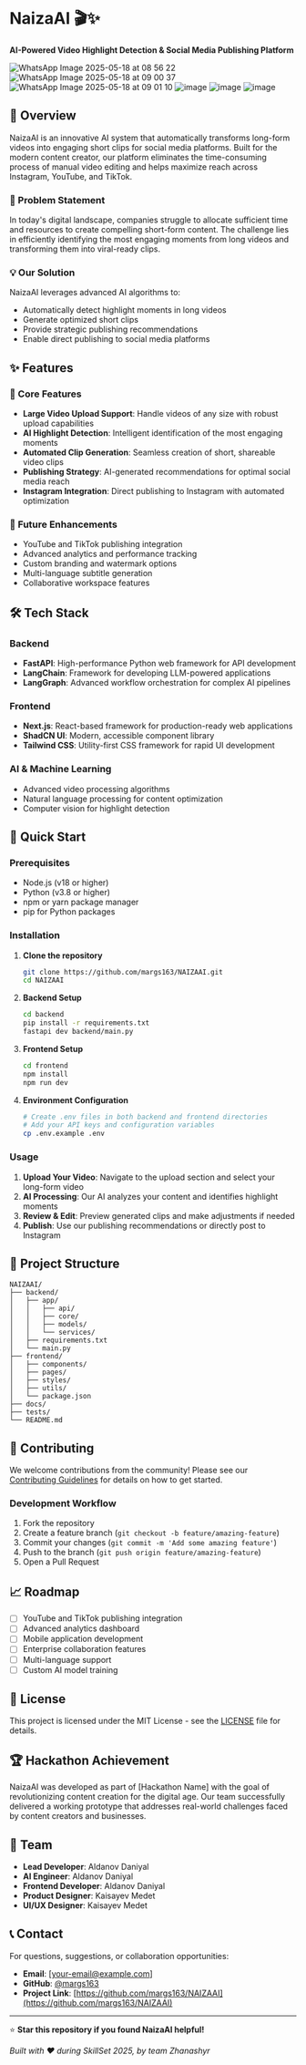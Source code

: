 # NaizaAI 🎬✨

**AI-Powered Video Highlight Detection & Social Media Publishing Platform**

![WhatsApp Image 2025-05-18 at 08 56 22](https://github.com/user-attachments/assets/9676d0dd-4189-427c-8f77-0abda037ef1a)
![WhatsApp Image 2025-05-18 at 09 00 37](https://github.com/user-attachments/assets/bb1fb5a4-180e-40bb-b8cf-85759af5755f)
![WhatsApp Image 2025-05-18 at 09 01 10](https://github.com/user-attachments/assets/96be3ca4-04e8-4630-a89c-0f1d431d8ca4)
![image](https://github.com/user-attachments/assets/41a3101f-e03c-440f-9697-a639a23f5cc9)
![image](https://github.com/user-attachments/assets/34441e78-a411-4e8f-a9d5-8a46359a69d8)
![image](https://github.com/user-attachments/assets/f7e6ba24-ae0f-4b06-9b77-6bdefb68655a)

## 🚀 Overview

NaizaAI is an innovative AI system that automatically transforms long-form videos into engaging short clips for social media platforms. Built for the modern content creator, our platform eliminates the time-consuming process of manual video editing and helps maximize reach across Instagram, YouTube, and TikTok.

### 🎯 Problem Statement

In today's digital landscape, companies struggle to allocate sufficient time and resources to create compelling short-form content. The challenge lies in efficiently identifying the most engaging moments from long videos and transforming them into viral-ready clips.

### 💡 Our Solution

NaizaAI leverages advanced AI algorithms to:
- Automatically detect highlight moments in long videos
- Generate optimized short clips
- Provide strategic publishing recommendations
- Enable direct publishing to social media platforms

## ✨ Features

### 🎥 Core Features
- **Large Video Upload Support**: Handle videos of any size with robust upload capabilities
- **AI Highlight Detection**: Intelligent identification of the most engaging moments
- **Automated Clip Generation**: Seamless creation of short, shareable video clips
- **Publishing Strategy**: AI-generated recommendations for optimal social media reach
- **Instagram Integration**: Direct publishing to Instagram with automated optimization

### 🔮 Future Enhancements
- YouTube and TikTok publishing integration
- Advanced analytics and performance tracking
- Custom branding and watermark options
- Multi-language subtitle generation
- Collaborative workspace features

## 🛠️ Tech Stack

### Backend
- **FastAPI**: High-performance Python web framework for API development
- **LangChain**: Framework for developing LLM-powered applications
- **LangGraph**: Advanced workflow orchestration for complex AI pipelines

### Frontend
- **Next.js**: React-based framework for production-ready web applications
- **ShadCN UI**: Modern, accessible component library
- **Tailwind CSS**: Utility-first CSS framework for rapid UI development

### AI & Machine Learning
- Advanced video processing algorithms
- Natural language processing for content optimization
- Computer vision for highlight detection

## 🏁 Quick Start

### Prerequisites
- Node.js (v18 or higher)
- Python (v3.8 or higher)
- npm or yarn package manager
- pip for Python packages

### Installation

1. **Clone the repository**
   ```bash
   git clone https://github.com/margs163/NAIZAAI.git
   cd NAIZAAI
   ```

2. **Backend Setup**
   ```bash
   cd backend
   pip install -r requirements.txt
   fastapi dev backend/main.py
   ```

3. **Frontend Setup**
   ```bash
   cd frontend
   npm install
   npm run dev
   ```

4. **Environment Configuration**
   ```bash
   # Create .env files in both backend and frontend directories
   # Add your API keys and configuration variables
   cp .env.example .env
   ```

### Usage

1. **Upload Your Video**: Navigate to the upload section and select your long-form video
2. **AI Processing**: Our AI analyzes your content and identifies highlight moments
3. **Review & Edit**: Preview generated clips and make adjustments if needed
4. **Publish**: Use our publishing recommendations or directly post to Instagram

## 📁 Project Structure

```
NAIZAAI/
├── backend/
│   ├── app/
│   │   ├── api/
│   │   ├── core/
│   │   ├── models/
│   │   └── services/
│   ├── requirements.txt
│   └── main.py
├── frontend/
│   ├── components/
│   ├── pages/
│   ├── styles/
│   ├── utils/
│   └── package.json
├── docs/
├── tests/
└── README.md
```

## 🤝 Contributing

We welcome contributions from the community! Please see our [Contributing Guidelines](CONTRIBUTING.md) for details on how to get started.

### Development Workflow
1. Fork the repository
2. Create a feature branch (`git checkout -b feature/amazing-feature`)
3. Commit your changes (`git commit -m 'Add some amazing feature'`)
4. Push to the branch (`git push origin feature/amazing-feature`)
5. Open a Pull Request

## 📈 Roadmap

- [ ] YouTube and TikTok publishing integration
- [ ] Advanced analytics dashboard
- [ ] Mobile application development
- [ ] Enterprise collaboration features
- [ ] Multi-language support
- [ ] Custom AI model training

## 📄 License

This project is licensed under the MIT License - see the [LICENSE](LICENSE) file for details.

## 🏆 Hackathon Achievement

NaizaAI was developed as part of [Hackathon Name] with the goal of revolutionizing content creation for the digital age. Our team successfully delivered a working prototype that addresses real-world challenges faced by content creators and businesses.

## 👥 Team

- **Lead Developer**: Aldanov Daniyal
- **AI Engineer**: Aldanov Daniyal
- **Frontend Developer**: Aldanov Daniyal
- **Product Designer**: Kaisayev Medet
- **UI/UX Designer**: Kaisayev Medet

## 📞 Contact

For questions, suggestions, or collaboration opportunities:

- **Email**: [your-email@example.com]
- **GitHub**: [@margs163](https://github.com/margs163)
- **Project Link**: [https://github.com/margs163/NAIZAAI](https://github.com/margs163/NAIZAAI)

---

⭐ **Star this repository if you found NaizaAI helpful!**

*Built with ❤️ during SkillSet 2025, by team Zhanashyr*
